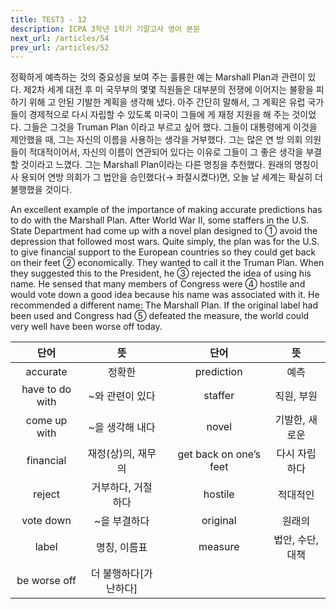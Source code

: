 ```yaml
---
title: TEST3 - 12
description: ICPA 3학년 1학기 기말고사 영어 본문
next_url: /articles/54
prev_url: /articles/52
---
```


정확하게 예측하는 것의 중요성을 보여 주는 훌륭한 예는 Marshall Plan과 관련이 있다. 제2차 세계 대전 후 미 국무부의 몇몇 직원들은 대부분의 전쟁에 이어지는 불황을 피하기 위해 고 안된 기발한 계획을 생각해 냈다. 아주 간단히 말해서, 그 계획은 유럽 국가들이 경제적으로 다시 자립할 수 있도록 미국이 그들에 게 재정 지원을 해 주는 것이었다. 그들은 그것을 Truman Plan 이라고 부르고 싶어 했다. 그들이 대통령에게 이것을 제안했을 때, 그는 자신의 이름을 사용하는 생각을 거부했다. 그는 많은 연 방 의회 의원들이 적대적이어서, 자신의 이름이 연관되어 있다는 이유로 그들이 그 좋은 생각을 부결할 것이라고 느꼈다. 그는 Marshall Plan이라는 다른 명칭을 추천했다. 원래의 명칭이 사 용되어 연방 의회가 그 법안을 승인했다(→ 좌절시켰다)면, 오늘 날 세계는 확실히 더 불행했을 것이다.

An excellent example of the importance of making accurate predictions has to do with the Marshall Plan. After World War II, some staffers in the U.S. State Department had come up with a novel plan designed to ① avoid the depression that followed most wars. Quite simply, the plan was for the U.S. to give financial support to the European countries so they could get back on their feet ② economically. They wanted to call it the Truman Plan. When they suggested this to the President, he ③ rejected the idea of using his name. He sensed that many members of Congress were ④ hostile and would vote down a good idea because his name was associated with it. He recommended a different name: The Marshall Plan. If the original label had been used and Congress had ⑤ defeated the measure, the world could very well have been worse off today.

|단어|뜻| |단어|뜻|
|:--------------:|:------------------------------:|-|:--------------:|:------------------------------:|
|accurate|정확한||prediction|예측|
|have to do with|~와 관련이 있다||staffer|직원, 부원|
|come up with|~을 생각해 내다||novel|기발한, 새로운|
|financial|재정(상)의, 재무의||get back on one’s feet|다시 자립하다|
|reject|거부하다, 거절하다||hostile|적대적인|
|vote down|~을 부결하다||original|원래의|
|label|명칭, 이름표||measure|법안, 수단, 대책|
|be worse off|더 불행하다[가난하다]||||
